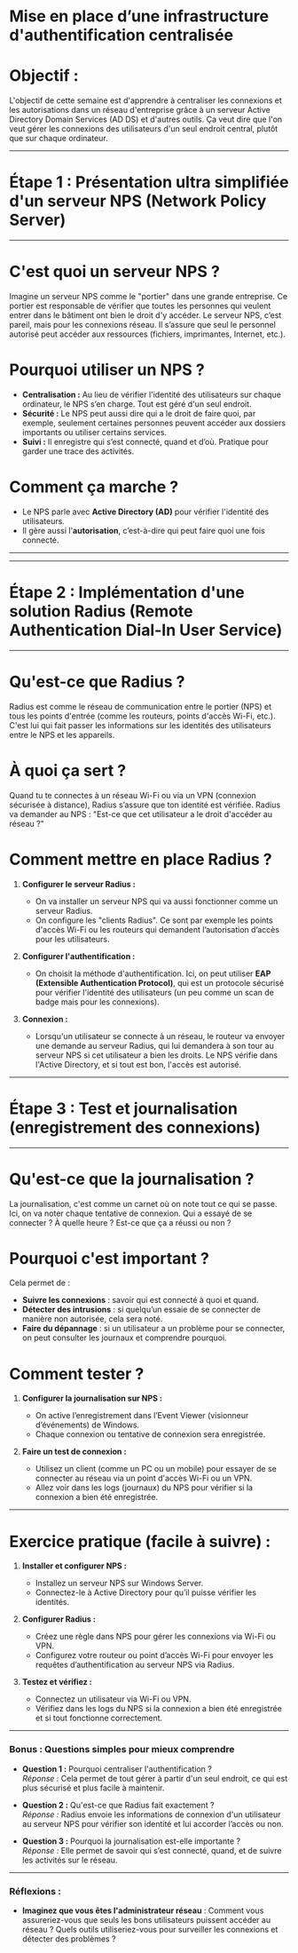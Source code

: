 # **Mise en place d’une infrastructure d'authentification centralisée**

# Objectif :  
L'objectif de cette semaine est d'apprendre à centraliser les connexions et les autorisations dans un réseau d'entreprise grâce à un serveur Active Directory Domain Services (AD DS) et d'autres outils. Ça veut dire que l'on veut gérer les connexions des utilisateurs d'un seul endroit central, plutôt que sur chaque ordinateur.

---------------
# **Étape 1 : Présentation ultra simplifiée d'un serveur NPS (Network Policy Server)**
---------------

# C'est quoi un serveur NPS ?
Imagine un serveur NPS comme le "portier" dans une grande entreprise. Ce portier est responsable de vérifier que toutes les personnes qui veulent entrer dans le bâtiment ont bien le droit d'y accéder. Le serveur NPS, c’est pareil, mais pour les connexions réseau. Il s’assure que seul le personnel autorisé peut accéder aux ressources (fichiers, imprimantes, Internet, etc.).

# Pourquoi utiliser un NPS ?
- **Centralisation :** Au lieu de vérifier l'identité des utilisateurs sur chaque ordinateur, le NPS s’en charge. Tout est géré d'un seul endroit.
- **Sécurité :** Le NPS peut aussi dire qui a le droit de faire quoi, par exemple, seulement certaines personnes peuvent accéder aux dossiers importants ou utiliser certains services.
- **Suivi :** Il enregistre qui s’est connecté, quand et d’où. Pratique pour garder une trace des activités.

# Comment ça marche ?
- Le NPS parle avec **Active Directory (AD)** pour vérifier l'identité des utilisateurs.
- Il gère aussi l'**autorisation**, c’est-à-dire qui peut faire quoi une fois connecté.

---

---------------
# **Étape 2 : Implémentation d'une solution Radius (Remote Authentication Dial-In User Service)**
---------------

# Qu'est-ce que Radius ?
Radius est comme le réseau de communication entre le portier (NPS) et tous les points d'entrée (comme les routeurs, points d'accès Wi-Fi, etc.). C'est lui qui fait passer les informations sur les identités des utilisateurs entre le NPS et les appareils.

# À quoi ça sert ?
Quand tu te connectes à un réseau Wi-Fi ou via un VPN (connexion sécurisée à distance), Radius s’assure que ton identité est vérifiée. Radius va demander au NPS : "Est-ce que cet utilisateur a le droit d'accéder au réseau ?"

# Comment mettre en place Radius ?
1. **Configurer le serveur Radius :**
   - On va installer un serveur NPS qui va aussi fonctionner comme un serveur Radius.
   - On configure les "clients Radius". Ce sont par exemple les points d'accès Wi-Fi ou les routeurs qui demandent l’autorisation d’accès pour les utilisateurs.
   
2. **Configurer l'authentification :**
   - On choisit la méthode d'authentification. Ici, on peut utiliser **EAP (Extensible Authentication Protocol)**, qui est un protocole sécurisé pour vérifier l'identité des utilisateurs (un peu comme un scan de badge mais pour les connexions).
   
3. **Connexion :**
   - Lorsqu'un utilisateur se connecte à un réseau, le routeur va envoyer une demande au serveur Radius, qui lui demandera à son tour au serveur NPS si cet utilisateur a bien les droits. Le NPS vérifie dans l'Active Directory, et si tout est bon, l'accès est autorisé.

---------------
# **Étape 3 : Test et journalisation (enregistrement des connexions)**
---------------

# Qu'est-ce que la journalisation ?
La journalisation, c'est comme un carnet où on note tout ce qui se passe. Ici, on va noter chaque tentative de connexion. Qui a essayé de se connecter ? À quelle heure ? Est-ce que ça a réussi ou non ?

# Pourquoi c'est important ?
Cela permet de :
- **Suivre les connexions** : savoir qui est connecté à quoi et quand.
- **Détecter des intrusions** : si quelqu’un essaie de se connecter de manière non autorisée, cela sera noté.
- **Faire du dépannage** : si un utilisateur a un problème pour se connecter, on peut consulter les journaux et comprendre pourquoi.

# Comment tester ?
1. **Configurer la journalisation sur NPS :**
   - On active l’enregistrement dans l’Event Viewer (visionneur d’événements) de Windows.
   - Chaque connexion ou tentative de connexion sera enregistrée.

2. **Faire un test de connexion :**
   - Utilisez un client (comme un PC ou un mobile) pour essayer de se connecter au réseau via un point d'accès Wi-Fi ou un VPN.
   - Allez voir dans les logs (journaux) du NPS pour vérifier si la connexion a bien été enregistrée.

---

# Exercice pratique (facile à suivre) :

1. **Installer et configurer NPS :**  
   - Installez un serveur NPS sur Windows Server.
   - Connectez-le à Active Directory pour qu’il puisse vérifier les identités.

2. **Configurer Radius :**  
   - Créez une règle dans NPS pour gérer les connexions via Wi-Fi ou VPN.
   - Configurez votre routeur ou point d’accès Wi-Fi pour envoyer les requêtes d’authentification au serveur NPS via Radius.

3. **Testez et vérifiez :**  
   - Connectez un utilisateur via Wi-Fi ou VPN.
   - Vérifiez dans les logs du NPS si la connexion a bien été enregistrée et si tout fonctionne correctement.

---

### Bonus : Questions simples pour mieux comprendre

- **Question 1 :** Pourquoi centraliser l'authentification ?  
  _Réponse :_ Cela permet de tout gérer à partir d'un seul endroit, ce qui est plus sécurisé et plus facile à maintenir.
  
- **Question 2 :** Qu'est-ce que Radius fait exactement ?  
  _Réponse :_ Radius envoie les informations de connexion d'un utilisateur au serveur NPS pour vérifier son identité et lui accorder l’accès ou non.

- **Question 3 :** Pourquoi la journalisation est-elle importante ?  
  _Réponse :_ Elle permet de savoir qui s’est connecté, quand, et de suivre les activités sur le réseau.

---

### Réflexions :
- **Imaginez que vous êtes l'administrateur réseau** : Comment vous assureriez-vous que seuls les bons utilisateurs puissent accéder au réseau ? Quels outils utiliseriez-vous pour surveiller les connexions et détecter des problèmes ?



